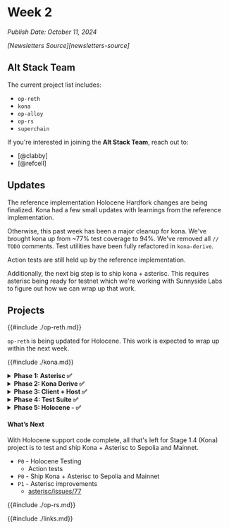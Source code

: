 # Week 2

*Publish Date: October 11, 2024*

*[Newsletters Source][newsletters-source]*


## Alt Stack Team

The current project list includes:
- `op-reth`
- `kona`
- `op-alloy`
- `op-rs`
- `superchain`

If you're interested in joining the **Alt Stack Team**, reach out to:
- [@clabby]
- [@refcell]


## Updates

The reference implementation Holocene Hardfork changes are being finalized.
Kona had a few small updates with learnings from the reference implementation.

Otherwise, this past week has been a major cleanup for kona.
We've brought kona up from ~77% test coverage to 94%.
We've removed all `// TODO` comments.
Test utilities have been fully refactored in `kona-derive`.

Action tests are still held up by the reference implementation.

Additionally, the next big step is to ship kona + asterisc.
This requires asterisc being ready for testnet which we're working with
Sunnyside Labs to figure out how we can wrap up that work.


## Projects


{{#include ./op-reth.md}}

`op-reth` is being updated for Holocene.
This work is expected to wrap up within the next week.


{{#include ./kona.md}}

<details>
    <summary><b>Phase 1: Asterisc ✅</b></summary>

    ```json
    {
      "ProxyAdmin": "0x59cff637c814B045F154Be583a24179d3AF9F167",
      "DisputeGameFactoryProxy": "0x69Fe8a33BaEC98698a4170E898B59aE3E0C651aD",
      "AnchorStateRegistryProxy": "0xe2be2262b8F462B3D478Ff9bF7a51B8645772F49",
      "DisputeGameFactory": "0x0d960BcFf756449Ef40a03254f5bAC4DB3896ac4",
      "RISCV": "0xFde3de8B91B9cb7D5b92645ceA74B8B5a32092B5",
      "AnchorStateRegistry": "0xc45320A1e9CDB1B52E332c1389BE330ab7ec17A5",
      "FaultDisputeGame": "0x3f6F314093ff095494eB2C8268D810d50D212508"
      "PreimageOracle": "0x627F825CBd48c4102d36f287be71f4234426b9e4",
      "DelayedWETHProxy": "0xF3D833949133e4E4D3551343494b34079598EA5a",
    }
    ```
</details>


<details>
    <summary><b>Phase 2: Kona Derive ✅</b></summary>
    <table>
    <tr>
    <th> <b>OP Mainnet Trusted Sync Grafana</b> </th>
    <th> <b>OP Sepolia Trusted Sync Grafana</b> </th>
    </tr>
    <tr>
    <td style='text-align:center; vertical-align:middle'>
    <img src="./assets/op_mainnet_trusted_sync.png" width="80%">
    </td>
    <td style='text-align:center; vertical-align:middle'>
    <img src="./assets/op_sepolia_trusted_sync.png" width="80%">
    </td>
    </tr>
    </table>
    <b>Trusted Sync Alerts</b>
    <p style='text-align:center; vertical-align:middle'>
    <img src="./assets/trusted_sync_alerts.png" width="80%">
    </p>
</details>

<details><summary><b>Phase 3: Client + Host ✅</b></summary></details>

<details><summary><b>Phase 4: Test Suite ✅</b></summary></details>

<details><summary><b>Phase 5: Holocene - ✅</b></summary></details>

#### What’s Next

With Holocene support code complete, all that's left for Stage 1.4 (Kona)
project is to test and ship Kona + Asterisc to Sepolia and Mainnet.

- `P0` - Holocene Testing
    - Action tests
- `P0` - Ship Kona + Asterisc to Sepolia and Mainnet
- `P1` - Asterisc improvements
    - [asterisc/issues/77](https://github.com/ethereum-optimism/asterisc/issues/77)


{{#include ./op-rs.md}}


<!-- Links -->

{{#include ./links.md}}
